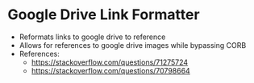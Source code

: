# Google Drive Link Formatter

* Reformats links to google drive to reference
* Allows for references to google drive images while bypassing CORB
* References: 
  * https://stackoverflow.com/questions/71275724
  * https://stackoverflow.com/questions/70798664
